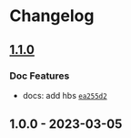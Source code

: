 # Changelog

## [1.1.0](https://github.com/1qjc/blog/compare/1.0.0...1.1.0)

### Doc Features

- docs: add hbs [`ea255d2`](https://github.com/1qjc/blog/commit/ea255d2ac5014274615c2bee8a226cf8f84a0fc4)

## 1.0.0 - 2023-03-05
